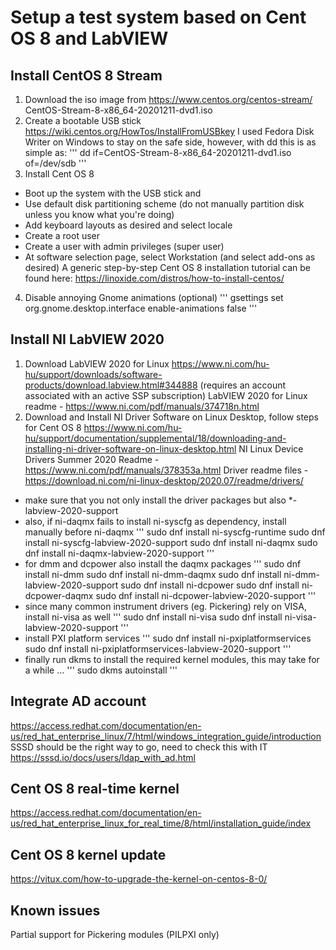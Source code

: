 
# Setup a test system based on Cent OS 8 and LabVIEW

## Install CentOS 8 Stream 
1. Download the iso image from https://www.centos.org/centos-stream/
CentOS-Stream-8-x86_64-20201211-dvd1.iso
2. Create a bootable USB stick
https://wiki.centos.org/HowTos/InstallFromUSBkey
I used Fedora Disk Writer on Windows to stay on the safe side, however, with dd this is as simple as:
'''
dd if=CentOS-Stream-8-x86_64-20201211-dvd1.iso of=/dev/sdb
'''
3. Install Cent OS 8
* Boot up the system with the USB stick and 
* Use default disk partitioning scheme (do not manually partition disk unless you know what you're doing)
* Add keyboard layouts as desired and select locale
* Create a root user
* Create a user with admin privileges (super user)
* At software selection page, select Workstation (and select add-ons as desired)
A generic step-by-step Cent OS 8 installation tutorial can be found here: https://linoxide.com/distros/how-to-install-centos/
4. Disable annoying Gnome animations (optional)
'''
gsettings set org.gnome.desktop.interface enable-animations false
'''

## Install NI LabVIEW 2020
1. Download LabVIEW 2020 for Linux
https://www.ni.com/hu-hu/support/downloads/software-products/download.labview.html#344888
(requires an account associated with an active SSP subscription)
LabVIEW 2020 for Linux readme - https://www.ni.com/pdf/manuals/374718n.html
2. Download and Install NI Driver Software on Linux Desktop, follow steps for Cent OS 8
https://www.ni.com/hu-hu/support/documentation/supplemental/18/downloading-and-installing-ni-driver-software-on-linux-desktop.html
NI Linux Device Drivers Summer 2020 Readme - https://www.ni.com/pdf/manuals/378353a.html
Driver readme files - https://download.ni.com/ni-linux-desktop/2020.07/readme/drivers/
* make sure that you not only install the driver packages but also *-labview-2020-support
* also, if ni-daqmx fails to install ni-syscfg as dependency, install manually before ni-daqmx
'''
sudo dnf install ni-syscfg-runtime
sudo dnf install ni-syscfg-labview-2020-support
sudo dnf install ni-daqmx
sudo dnf install ni-daqmx-labview-2020-support
'''
* for dmm and dcpower also install the daqmx packages
'''
sudo dnf install ni-dmm
sudo dnf install ni-dmm-daqmx
sudo dnf install ni-dmm-labview-2020-support
sudo dnf install ni-dcpower
sudo dnf install ni-dcpower-daqmx
sudo dnf install ni-dcpower-labview-2020-support
'''
* since many common instrument drivers (eg. Pickering) rely on VISA, install ni-visa as well
'''
sudo dnf install ni-visa
sudo dnf install ni-visa-labview-2020-support
'''
* install PXI platform services
'''
sudo dnf install ni-pxiplatformservices
sudo dnf install ni-pxiplatformservices-labview-2020-support
'''
* finally run dkms to install the required kernel modules, this may take for a while ...
'''
sudo dkms autoinstall
'''

## Integrate AD account
https://access.redhat.com/documentation/en-us/red_hat_enterprise_linux/7/html/windows_integration_guide/introduction
SSSD should be the right way to go, need to check this with IT
https://sssd.io/docs/users/ldap_with_ad.html

## Cent OS 8 real-time kernel
https://access.redhat.com/documentation/en-us/red_hat_enterprise_linux_for_real_time/8/html/installation_guide/index

## Cent OS 8 kernel update
https://vitux.com/how-to-upgrade-the-kernel-on-centos-8-0/

## Known issues
Partial support for Pickering modules (PILPXI only)


